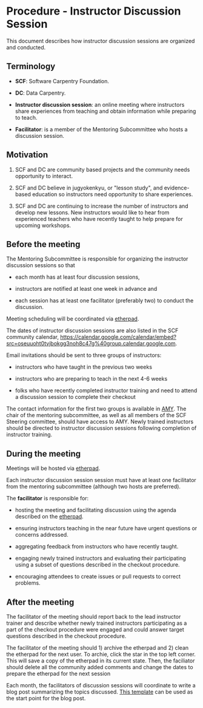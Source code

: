 # Procedure - Instructor Discussion Session

This document describes how instructor discussion sessions
are organized and conducted.

## Terminology

-   **SCF**: Software Carpentry Foundation.

-   **DC**: Data Carpentry.

-   **Instructor discussion session**: an online meeting
    where instructors share experiences from teaching and
    obtain information while preparing to teach.

-   **Facilitator**: is a member of the Mentoring Subcommittee
    who hosts a discussion session.

## Motivation

1.  SCF and DC are community based projects
    and the community needs opportunity to interact.

2.  SCF and DC believe in jugyokenkyu, or "lesson study",
    and evidence-based education so instructors need opportunity to share experiences.

3. SCF and DC are continuing to increase the number of instructors
   and develop new lessons. New instructors would like to hear from 
   experienced teachers who have recently taught to help prepare for upcoming workshops.

## Before the meeting

The Mentoring Subcommittee is responsible for organizing
the instructor discussion sessions so that

-   each month has at least four discussion sessions,

-   instructors are notified at least one week in advance and

-   each session has at least one facilitator (preferably two) to conduct the discussion.

Meeting scheduling will be coordinated via [etherpad](http://pad.software-carpentry.org/instructor-discussion).

The dates of instructor discussion sessions are also listed
in the SCF community calendar,
https://calendar.google.com/calendar/embed?src=oseuuoht0tvjbokgg3noh8c47g%40group.calendar.google.com.

Email invitations should be sent to three groups of instructors:

- instructors who have taught in the previous two weeks

- instructors who are preparing to teach in the next 4-6 weeks

- folks who have recently completed instructor training and need to
  attend a discussion session to complete their checkout

The contact information for the first two groups is available in [AMY](https://amy.software-carpentry.org/workshops/). 
The chair of the mentoring subcommittee, as well as all members of the SCF Steering committee, 
should have access to AMY. Newly trained instructors should be directed to instructor discussion sessions 
following completion of instructor training.

## During the meeting

Meetings will be hosted via [etherpad](http://pad.software-carpentry.org/instructor-discussion).

Each instructor discussion session session must have at least one facilitator
from the mentoring subcommittee (although two hosts are preferred). 

The **facilitator** is responsible for: 

- hosting the meeting and facilitating discussion using the agenda described on the 
[etherpad](http://pad.software-carpentry.org/instructor-discussion). 

- ensuring instructors teaching in the near future have urgent questions or concerns addressed.

- aggregating feedback from instructors who have recently taught.

- engaging newly trained instructors and evaluating their participating using a subset of 
questions described in the checkout procedure.

- encouraging attendees to create issues or pull requests to correct problems.


## After the meeting

The facilitator of the meeting should report back to the lead instructor trainer and 
describe whether newly trained instructors participating as a part of the checkout procedure 
were engaged and could answer target questions described in the checkout procedure.

The facilitator of the meeting should 1) archive the etherpad and 2) clean the etherpad for the next user. To archie, click the star in the top left corner. This will save a copy of the etherpad in its current state. Then, the faciliator should delete all the community added comments and change the dates to prepare the etherpad for the next session

Each month, the facilitators of discussion sessions will
coordinate to write a blog post summarizing the topics discussed.
[This template](template-blog-about-debriefing-session.md) can be used
as the start point for the blog post.

